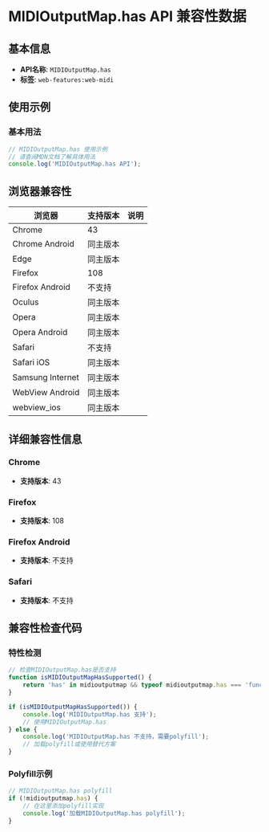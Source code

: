 # MIDIOutputMap.has API 兼容性数据

## 基本信息

- **API名称**: `MIDIOutputMap.has`
- **标签**: `web-features:web-midi`

## 使用示例

### 基本用法

```javascript
// MIDIOutputMap.has 使用示例
// 请查阅MDN文档了解具体用法
console.log('MIDIOutputMap.has API');
```

## 浏览器兼容性

| 浏览器 | 支持版本 | 说明 |
|--------|----------|------|
| Chrome | 43 |  |
| Chrome Android | 同主版本 |  |
| Edge | 同主版本 |  |
| Firefox | 108 |  |
| Firefox Android | 不支持 |  |
| Oculus | 同主版本 |  |
| Opera | 同主版本 |  |
| Opera Android | 同主版本 |  |
| Safari | 不支持 |  |
| Safari iOS | 同主版本 |  |
| Samsung Internet | 同主版本 |  |
| WebView Android | 同主版本 |  |
| webview_ios | 同主版本 |  |

## 详细兼容性信息

### Chrome

- **支持版本**: 43

### Firefox

- **支持版本**: 108

### Firefox Android

- **支持版本**: 不支持

### Safari

- **支持版本**: 不支持

## 兼容性检查代码

### 特性检测

```javascript
// 检查MIDIOutputMap.has是否支持
function isMIDIOutputMapHasSupported() {
    return 'has' in midioutputmap && typeof midioutputmap.has === 'function';
}

if (isMIDIOutputMapHasSupported()) {
    console.log('MIDIOutputMap.has 支持');
    // 使用MIDIOutputMap.has
} else {
    console.log('MIDIOutputMap.has 不支持，需要polyfill');
    // 加载polyfill或使用替代方案
}
```

### Polyfill示例

```javascript
// MIDIOutputMap.has polyfill
if (!midioutputmap.has) {
    // 在这里添加polyfill实现
    console.log('加载MIDIOutputMap.has polyfill');
}
```

